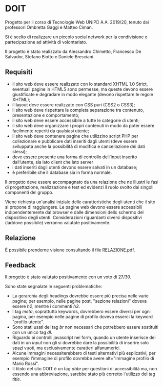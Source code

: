 # DOIT
Progetto per il corso di Tecnologie Web UNIPD A.A. 2019/20, tenuto dai professori Ombretta Gaggi e Matteo Ciman.

Si è scelto di realizzare un piccolo social network per la condivisione e partecipazione ad attività di volontariato.

Il progetto è stato realizzato da Alessandro Chimetto, Francesco De Salvador, Stefano Biotto e Daniele Bresciani.

## Requisiti
- Il sito web deve essere realizzato con lo standard XHTML 1.0 Strict, eventuali pagine in HTML5 sono permesse, ma queste devono essere giustificate e degradare in modo elegante (devono rispettare le regole XHTML);
- il layout deve essere realizzato con CSS puri (CSS2 o CSS3);
- il sito web deve rispettare la completa separazione tra contenuto, presentazione e comportamento;
- il sito web deve essere accessibile a tutte le categorie di utenti;
- il sito web deve organizzare i propri contenuti in modo da poter essere facilmente reperiti da qualsiasi utente;
- il sito web deve contenere pagine che utilizzino script PHP per collezionare e pubblicare dati inseriti dagli utenti (deve essere sviluppata anche la possibilità di modifica e cancellazione dei dati stessi);
- deve essere presente una forma di controllo dell’input inserito dall’utente, sia lato client che lato server
- i dati inseriti dagli utenti devono essere salvati in un database;
- è preferibile che il database sia in forma normale.

Il progetto deve essere accompagnato da una relazione che ne illustri le fasi di progettazione, realizzazione e test ed evidenzi il ruolo svolto dai singoli componenti del gruppo.

Viene richiesta un'analisi iniziale delle caratteristiche degli utenti che il sito si propone di raggiungere. Le pagine web devono essere accessibili indipendentemente dal browser e dalle dimensioni dello schermo del dispositivo degli utenti. Considerazioni riguardanti diversi dispositivi (laddove possibile) verranno valutate positivamente.

## Relazione
È possibile prenderne visione consultando il file [RELAZIONE.pdf](RELAZIONE.pdf).

## Feedback
Il progetto è stato valutato positivamente con un voto di 27/30.

Sono state segnalate le seguenti problematiche:
- La gerarchia degli headings dovrebbe essere più precisa nelle varie pagine; per esempio, nelle pagine post, "sezione relazioni" doveva essere _h2_, mentre i commenti _h3_.
- I tag _meta_, soprattutto keywords, dovrebbero essere diversi per ogni pagina, per esempio nelle pagine di profilo doveva esserci la keyword "profilo utente".
- Sono stati usati dei tag _br_ non necessari che potrebbero essere sostituiti con un unico tag _dl_.
- Riguardo ai controlli javascript nei form, quando un utente inserisce dei dati in un _input_ non gli si dovrebbe dare la possibilità di inserire solo spazi vuoti, ma esclusivamente caratteri alfanumerici.
- Alcune immagini necessiterebbero di testi alternativi più esplicativi, per esempio l'immagine di profilo dovrebbe avere alt="Immagine profilo di Mario Rossi".
- Il titolo del sito DOIT è un tag _abbr_ per questioni di accessibilità ma, non essendo una abbreviazione, sarebbe stato più corretto l'utilizzo del tag _title_.
